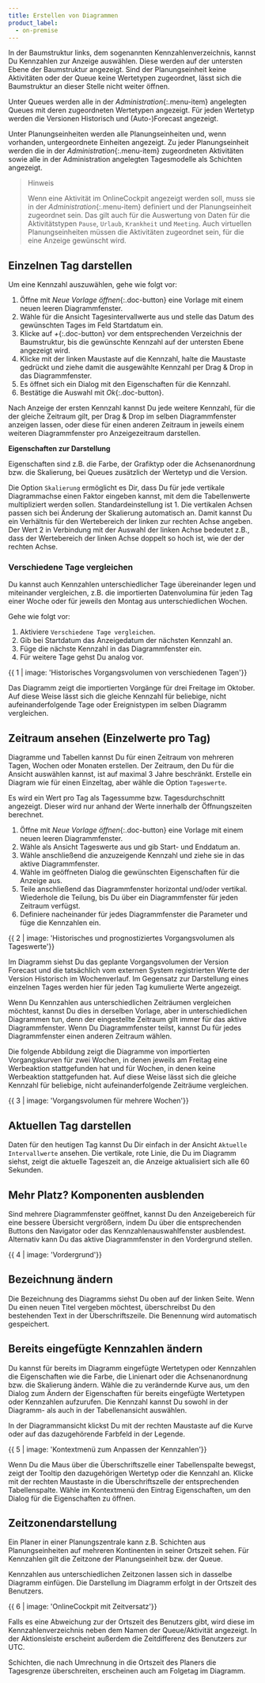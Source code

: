 ```yaml
---
title: Erstellen von Diagrammen
product_label:
  - on-premise
---
```


In der Baumstruktur links, dem sogenannten Kennzahlenverzeichnis, kannst Du Kennzahlen zur Anzeige auswählen. Diese werden auf der untersten Ebene der Baumstruktur angezeigt. Sind der Planungseinheit keine Aktivitäten oder der Queue keine Wertetypen zugeordnet, lässt sich die Baumstruktur an dieser Stelle nicht weiter öffnen.

Unter Queues werden alle in der *Administration*{:.menu-item} angelegten Queues mit deren zugeordneten Wertetypen angezeigt. Für jeden Wertetyp werden die Versionen Historisch und (Auto-)Forecast angezeigt.

Unter Planungseinheiten werden alle Planungseinheiten und, wenn vorhanden, untergeordnete Einheiten angezeigt. Zu jeder Planungseinheit werden die in der *Administration*{:.menu-item} zugeordneten Aktivitäten sowie alle in der Administration angelegten Tagesmodelle als Schichten angezeigt.

> Hinweis
>
> Wenn eine Aktivität im OnlineCockpit angezeigt werden soll, muss sie in der *Administration*{:.menu-item} definiert und der Planungseinheit zugeordnet sein. Das gilt auch für die Auswertung von Daten für die Aktivitätstypen `Pause`, `Urlaub`, `Krankheit` und `Meeting`. Auch virtuellen Planungseinheiten müssen die Aktivitäten zugeordnet sein, für die eine Anzeige gewünscht wird.

## Einzelnen Tag darstellen

Um eine Kennzahl auszuwählen, gehe wie folgt vor:

1. Öffne mit *Neue Vorlage öffnen*{:.doc-button} eine Vorlage mit einem neuen leeren Diagrammfenster.
2. Wähle für die Ansicht Tagesintervallwerte aus und stelle das Datum des gewünschten Tages im Feld Startdatum ein.
3. Klicke auf *+*{:.doc-button} vor dem entsprechenden Verzeichnis der Baumstruktur, bis die gewünschte Kennzahl auf der untersten Ebene angezeigt wird.
4. Klicke mit der linken Maustaste auf die Kennzahl, halte die Maustaste gedrückt und ziehe damit die ausgewählte Kennzahl per Drag & Drop in das Diagrammfenster.
5. Es öffnet sich ein Dialog mit den Eigenschaften für die Kennzahl.
6. Bestätige die Auswahl mit *Ok*{:.doc-button}.

Nach Anzeige der ersten Kennzahl kannst Du jede weitere Kennzahl, für die der gleiche Zeitraum gilt, per Drag & Drop im selben Diagrammfenster anzeigen lassen, oder diese für einen anderen Zeitraum in jeweils einem weiteren Diagrammfenster pro Anzeigezeitraum darstellen.

**Eigenschaften zur Darstellung**  

Eigenschaften sind z.B. die Farbe, der Grafiktyp oder die Achsenanordnung bzw. die Skalierung, bei Queues zusätzlich der Wertetyp und die Version.

Die Option `Skalierung` ermöglicht es Dir, dass Du für jede vertikale Diagrammachse einen Faktor eingeben kannst, mit dem die Tabellenwerte multipliziert werden sollen. Standardeinstellung ist 1. Die vertikalen Achsen passen sich bei Änderung der Skalierung automatisch an. Damit kannst Du ein Verhältnis für den Wertebereich der linken zur rechten Achse angeben. Der Wert 2 in Verbindung mit der Auswahl der linken Achse bedeutet z.B., dass der Wertebereich der linken Achse doppelt so hoch ist, wie der der rechten Achse.

### Verschiedene Tage vergleichen

Du kannst auch Kennzahlen unterschiedlicher Tage übereinander legen und miteinander vergleichen, z.B. die importierten Datenvolumina für jeden Tag einer Woche oder für jeweils den Montag aus unterschiedlichen Wochen.

Gehe wie folgt vor:

1. Aktiviere `Verschiedene Tage vergleichen`.
2. Gib bei Startdatum das Anzeigedatum der nächsten Kennzahl an.
3. Füge die nächste Kennzahl in das Diagrammfenster ein.
4. Für weitere Tage gehst Du analog vor.

{{ 1 | image: 'Historisches Vorgangsvolumen von verschiedenen Tagen'}}

Das Diagramm zeigt die importierten Vorgänge für drei Freitage im Oktober. Auf diese Weise lässt sich die gleiche Kennzahl für beliebige, nicht aufeinanderfolgende Tage oder Ereignistypen im selben Diagramm vergleichen.

## Zeitraum ansehen (Einzelwerte pro Tag)

Diagramme und Tabellen kannst Du für einen Zeitraum von mehreren Tagen, Wochen oder Monaten erstellen. Der Zeitraum, den Du für die Ansicht auswählen kannst, ist auf maximal 3 Jahre beschränkt. Erstelle ein Diagram wie für einen Einzeltag, aber wähle die Option `Tageswerte`.

Es wird ein Wert pro Tag als Tagessumme bzw. Tagesdurchschnitt angezeigt. Dieser wird nur anhand der Werte innerhalb der Öffnungszeiten berechnet.

1. Öffne mit *Neue Vorlage öffnen*{:.doc-button} eine Vorlage mit einem neuen leeren Diagrammfenster.
2. Wähle als Ansicht Tageswerte aus und gib Start- und Enddatum an.
3. Wähle anschließend die anzuzeigende Kennzahl und ziehe sie in das aktive Diagrammfenster.
4. Wähle im geöffneten Dialog die gewünschten Eigenschaften für die Anzeige aus.
5. Teile anschließend das Diagrammfenster horizontal und/oder vertikal. Wiederhole die Teilung, bis Du über ein Diagrammfenster für jeden Zeitraum verfügst.
6. Definiere nacheinander für jedes Diagrammfenster die Parameter und füge die Kennzahlen ein.

{{ 2 | image: 'Historisches und prognostiziertes Vorgangsvolumen als Tageswerte'}}

Im Diagramm siehst Du das geplante Vorgangsvolumen der Version Forecast und die tatsächlich vom externen System registrierten Werte der Version Historisch im Wochenverlauf. Im Gegensatz zur Darstellung eines einzelnen Tages werden hier für jeden Tag kumulierte Werte angezeigt.

Wenn Du Kennzahlen aus unterschiedlichen Zeiträumen vergleichen möchtest, kannst Du dies in derselben Vorlage, aber in unterschiedlichen Diagrammen tun, denn der eingestellte Zeitraum gilt immer für das aktive Diagrammfenster. Wenn Du Diagrammfenster teilst, kannst Du für jedes Diagrammfenster einen anderen Zeitraum wählen.

Die folgende Abbildung zeigt die Diagramme von importierten Vorgangskurven für zwei Wochen, in denen jeweils am Freitag eine Werbeaktion stattgefunden hat und für Wochen, in denen keine Werbeaktion stattgefunden hat. Auf diese Weise lässt sich die gleiche Kennzahl für beliebige, nicht aufeinanderfolgende Zeiträume vergleichen.

{{ 3 | image: 'Vorgangsvolumen für mehrere Wochen'}}

## Aktuellen Tag darstellen

Daten für den heutigen Tag kannst Du Dir einfach in der Ansicht `Aktuelle Intervallwerte` ansehen. Die vertikale, rote Linie, die Du im Diagramm siehst, zeigt die aktuelle Tageszeit an, die Anzeige aktualisiert sich alle 60 Sekunden.

## Mehr Platz? Komponenten ausblenden

Sind mehrere Diagrammfenster geöffnet, kannst Du den Anzeigebereich für eine bessere Übersicht vergrößern, indem Du über die entsprechenden Buttons den Navigator oder das Kennzahlenauswahlfenster ausblendest. Alternativ kann Du das aktive Diagrammfenster in den Vordergrund stellen.

{{ 4 | image: 'Vordergrund'}}

## Bezeichnung ändern

Die Bezeichnung des Diagramms siehst Du oben auf der linken Seite. Wenn Du einen neuen Titel vergeben möchtest, überschreibst Du den bestehenden Text in der Überschriftszeile. Die Benennung wird automatisch gespeichert.

## Bereits eingefügte Kennzahlen ändern

Du kannst für bereits im Diagramm eingefügte Wertetypen oder Kennzahlen die Eigenschaften wie die Farbe, die Linienart oder die Achsenanordnung bzw. die Skalierung ändern. Wähle die zu verändernde Kurve aus, um den Dialog zum Ändern der Eigenschaften für bereits eingefügte Wertetypen oder Kennzahlen aufzurufen. Die Kennzahl kannst Du sowohl in der Diagramm- als auch in der Tabellenansicht auswählen.

In der Diagrammansicht klickst Du mit der rechten Maustaste auf die Kurve oder auf das dazugehörende Farbfeld in der Legende.

{{ 5 | image: 'Kontextmenü zum Anpassen der Kennzahlen'}}

Wenn Du die Maus über die Überschriftszelle einer Tabellenspalte bewegst, zeigt der Tooltip den dazugehörigen Wertetyp oder die Kennzahl an. Klicke mit der rechten Maustaste in die Überschriftszelle der entsprechenden Tabellenspalte. Wähle im Kontextmenü den Eintrag Eigenschaften, um den Dialog für die Eigenschaften zu öffnen.

## Zeitzonendarstellung

Ein Planer in einer Planungszentrale kann z.B. Schichten aus Planungseinheiten auf mehreren Kontinenten in seiner Ortszeit sehen. Für Kennzahlen gilt die Zeitzone der Planungseinheit bzw. der Queue.

Kennzahlen aus unterschiedlichen Zeitzonen lassen sich in dasselbe Diagramm einfügen. Die Darstellung im Diagramm erfolgt in der Ortszeit des Benutzers.

{{ 6 | image: 'OnlineCockpit mit Zeitversatz'}}

Falls es eine Abweichung zur der Ortszeit des Benutzers gibt, wird diese im Kennzahlenverzeichnis neben dem Namen der Queue/Aktivität angezeigt. In der Aktionsleiste erscheint außerdem die Zeitdifferenz des Benutzers zur UTC.

Schichten, die nach Umrechnung in die Ortszeit des Planers die Tagesgrenze überschreiten, erscheinen auch am Folgetag im Diagramm.
